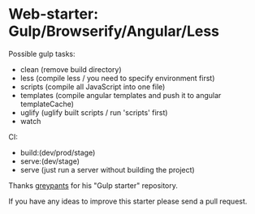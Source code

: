 Web-starter: Gulp/Browserify/Angular/Less
===============

Possible gulp tasks:
- clean (remove build directory)
- less (compile less / you need to specify environment first)
- scripts (compile all JavaScript into one file)
- templates (compile angular templates and push it to angular templateCache)
- uglify (uglify built scripts / run 'scripts' first)
- watch

CI:
- build:(dev/prod/stage)
- serve:(dev/stage)
- serve (just run a server without building the project)


Thanks <a href="//github.com/greypants/gulp-starter">greypants</a> for his "Gulp starter" repository.




If you have any ideas to improve this starter please send a pull request.
